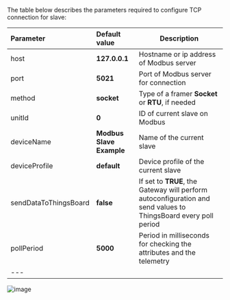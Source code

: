 The table below describes the parameters required to configure TCP connection for slave:

| **Parameter**         | **Default value**        | **Description**                                                                                                 |
|:----------------------|:-------------------------|-----------------------------------------------------------------------------------------------------------------
| host                  | **127.0.0.1**            | Hostname or ip address of Modbus server                                                                         |
| port                  | **5021**                 | Port of Modbus server for connection                                                                            |
| method                | **socket**               | Type of a framer **Socket** or **RTU**, if needed                                                               |
| unitId                | **0**                    | ID of current slave on Modbus                                                                                   |
| deviceName            | **Modbus Slave Example** | Name of the current slave                                                                                       |
| deviceProfile         | **default**              | Device profile of the current slave                                                                             |
| sendDataToThingsBoard | **false**                | If set to **TRUE**, the Gateway will perform autoconfiguration and send values to ThingsBoard every poll period |
| pollPeriod            | **5000**                 | Period in milliseconds for checking the attributes and the telemetry                                            |
| ---                   

![image](https://img.thingsboard.io/gateway/modbus-connector/tcp-server-configuration-section-advanced-1-ce.png)